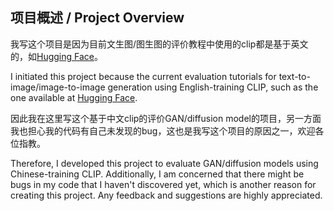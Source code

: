 ## 项目概述 / Project Overview

我写这个项目是因为目前文生图/图生图的评价教程中使用的clip都是基于英文的，如[Hugging Face](https://huggingface.co/docs/diffusers/main/en/conceptual/evaluation#image-conditioned-text-to-image-generation)。

I initiated this project because the current evaluation tutorials for text-to-image/image-to-image generation using English-training CLIP, such as the one available at [Hugging Face](https://huggingface.co/docs/diffusers/main/en/conceptual/evaluation#image-conditioned-text-to-image-generation).

因此我在这里写这个基于中文clip的评价GAN/diffusion model的项目，另一方面我也担心我的代码有自己未发现的bug，这也是我写这个项目的原因之一，欢迎各位指教。

Therefore, I developed this project to evaluate GAN/diffusion models using Chinese-training CLIP. Additionally, I am concerned that there might be bugs in my code that I haven't discovered yet, which is another reason for creating this project. Any feedback and suggestions are highly appreciated.


